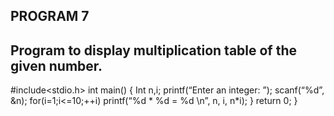 ﻿


## PROGRAM 7
## Program to display multiplication table of the given number.

#include<stdio.h>
int main()
{
Int n,i;
printf(“Enter an integer:  ”);
scanf(“%d”, &n);
for(i=1;i<=10;++i)
printf(“%d * %d = %d \n”, n, i, n*i);
}
return 0;
}

